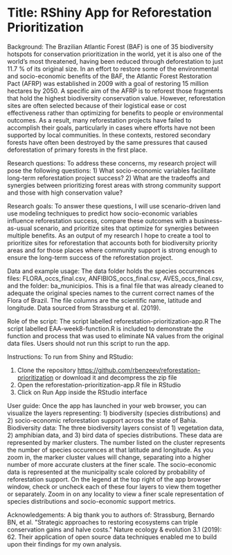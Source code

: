 # Title: RShiny App for Reforestation Prioritization

Background: 
The Brazilian Atlantic Forest (BAF) is one of 35 biodiversity hotspots for conservation prioritization in the world, yet it is also one of the world’s most threatened, having been reduced through deforestation to just 11.7 % of its original size. In an effort to restore some of the environmental and socio-economic benefits of the BAF, the Atlantic Forest Restoration Pact (AFRP) was established in 2009 with a goal of restoring 15 million hectares by 2050. A specific aim of the AFRP is to reforest those fragments that hold the highest biodiversity conservation value. However, reforestation sites are often selected because of their logistical ease or cost effectiveness rather than optimizing for benefits to people or environmental outcomes. As a result, many reforestation projects have failed to accomplish their goals, particularly in cases where efforts have not been supported by local communities. In these contexts, restored secondary forests have often been destroyed by the same pressures that caused deforestation of primary forests in the first place.

Research questions: 
To address these concerns, my research project will pose the following questions: 1) What socio-economic variables facilitate long-term reforestation project success? 2) What are the tradeoffs and synergies between prioritizing forest areas with strong community support and those with high conservation value? 

Research goals: 
To answer these questions, I will use scenario-driven land use modeling techniques to predict how socio-economic variables influence reforestation success, compare these outcomes with a business-as-usual scenario, and prioritize sites that optimize for synergies between multiple benefits. As an output of my research I hope to create a tool to prioritize sites for reforestation that accounts both for biodiversity priority areas and for those places where community support is strong enough to ensure the long-term success of the reforestation project. 

Data and example usage: 
The data folder holds the species occurrences files: FLORA_occs_final.csv, ANFIBIOS_occs_final.csv, AVES_occs_final.csv, and the folder: ba_municipios. This is a final file that was already cleaned to adequate the original species names to the current correct names of the Flora of Brazil. The file columns are the scientific name, latitude and longitude. Data sourced from Strassburg et al. (2019). 

Role of the script: 
The script labelled reforestation-prioritization-app.R 
The script labelled EAA-week8-function.R is included to demonstrate the function and process that was used to eliminate NA values from the original data files. Users should not run this script to run the app. 

Instructions: 
To run from Shiny and RStudio:
1. Clone the repository https://github.com/rbenzeev/reforestation-prioritization or download it and decompress the zip file
2. Open the reforestation-prioritization-app.R file in RStudio
3. Click on Run App inside the RStudio interface

User guide: 
Once the app has launched in your web browser, you can visualize the layers representing: 1) biodiversity (species distributions) and 2) socio-economic reforestation support across the state of Bahia. 
Biodiversity data: The three biodiversity layers consist of 1) vegetation data, 2) amphibian data, and 3) bird data of species distributions. These data are represented by marker clusters. The number listed on the cluster represents the number of species occurences at that latitude and longitude. As you zoom in, the marker cluster values will change, separating into a higher number of more accurate clusters at the finer scale. The socio-economic data is represented at the municipality scale colored by probability of reforestation support. On the legend at the top right of the app browser window, check or uncheck each of these four layers to view them together or separately. Zoom in on any locality to view a finer scale representation of species distributions and socio-economic support metrics. 

Acknowledgements: 
A big thank you to authors of: Strassburg, Bernardo BN, et al. "Strategic approaches to restoring ecosystems can triple conservation gains and halve costs." Nature ecology & evolution 3.1 (2019): 62. Their application of open source data techniques enabled me to build upon their findings for my own analysis. 
